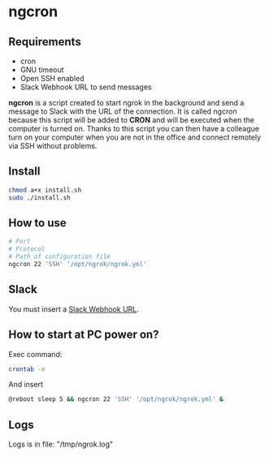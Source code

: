 # ngcron
## Requirements
- cron
- GNU timeout
- Open SSH enabled
- Slack Webhook URL to send messages

**ngcron** is a script created to start ngrok in the background and send a message to Slack with the URL of the connection.
It is called ngcron because this script will be added to **CRON** and will be executed when the computer is turned on.
Thanks to this script you can then have a colleague turn on your computer when you are not in the office and connect remotely via SSH without problems.

## Install
``` bash
chmod a+x install.sh
sudo ./install.sh
```

## How to use
``` bash
# Port
# Protocol
# Path of configuration file
ngcron 22 'SSH' '/opt/ngrok/ngrok.yml'
```

## Slack
You must insert a [Slack Webhook URL](https://api.slack.com/messaging/webhooks).

## How to start at PC power on?
Exec command:
``` bash
crontab -e
```

And insert

``` bash
@reboot sleep 5 && ngcron 22 'SSH' '/opt/ngrok/ngrok.yml' &
```

## Logs
Logs is in file: "/tmp/ngrok.log"
